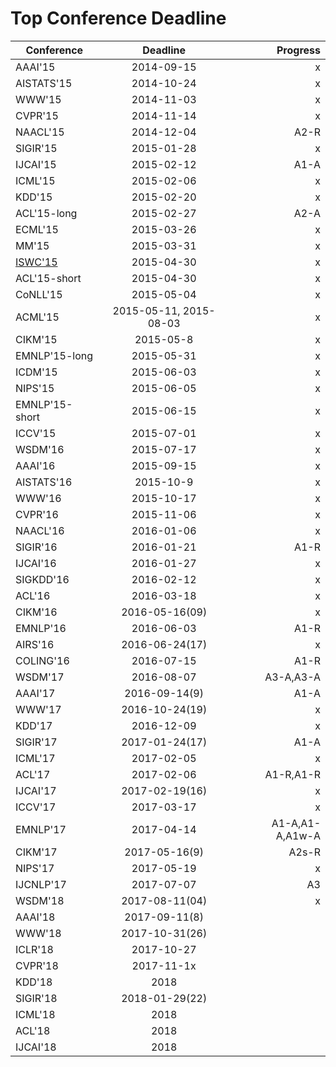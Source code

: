 Top Conference Deadline
=====
| Conference        | Deadline           | Progress  |
| ------------- |:-------------:| -----:|
|AAAI'15 | 2014-09-15 | x |
|AISTATS'15 | 2014-10-24 | x |
|WWW'15 | 2014-11-03 | x |
|CVPR'15 | 2014-11-14 | x |
|NAACL'15 | 2014-12-04 | A2-R|
|SIGIR'15 | 2015-01-28|x|
|IJCAI'15 | 2015-02-12|A1-A|
|ICML'15 | 2015-02-06|x|
|KDD'15 | 2015-02-20|x|
|ACL'15-long | 2015-02-27|A2-A|
|ECML'15 | 2015-03-26|x|
|MM'15 | 2015-03-31|x|
|[ISWC'15](http://iswc2015.semanticweb.org/)| 2015-04-30|x|
|ACL'15-short | 2015-04-30|x|
|CoNLL'15| 2015-05-04|x|
|ACML'15 | 2015-05-11, 2015-08-03|x|
|CIKM'15 | 2015-05-8|x|
|EMNLP'15-long | 2015-05-31 |x|
|ICDM'15| 2015-06-03|x|
|NIPS'15| 2015-06-05 |x|
|EMNLP'15-short | 2015-06-15 |x|
|ICCV'15 | 2015-07-01 |x|
|WSDM'16 | 2015-07-17 |x|
|AAAI'16 | 2015-09-15 |x|
|AISTATS'16 | 2015-10-9 |x|
|WWW'16 | 2015-10-17 |x|
|CVPR'16 | 2015-11-06 |x|
|NAACL'16 | 2016-01-06 |x|
|SIGIR'16 | 2016-01-21|A1-R|
|IJCAI'16 | 2016-01-27|x|
|SIGKDD'16 | 2016-02-12|x|
|ACL'16 | 2016-03-18|x|
|CIKM'16 | 2016-05-16(09)|x|
|EMNLP'16 | 2016-06-03|A1-R|
|AIRS'16 | 2016-06-24(17)|x|
|COLING'16 | 2016-07-15|A1-R|
|WSDM'17 | 2016-08-07|A3-A,A3-A|
|AAAI'17 | 2016-09-14(9)|A1-A|
|WWW'17 | 2016-10-24(19)|x|
|KDD'17 | 2016-12-09|x|
|SIGIR'17 | 2017-01-24(17)|A1-A|
|ICML'17 | 2017-02-05|x|
|ACL'17 | 2017-02-06|A1-R,A1-R|
|IJCAI'17 | 2017-02-19(16)|x|
|ICCV'17 | 2017-03-17|x|
|EMNLP'17 | 2017-04-14|A1-A,A1-A,A1w-A|
|CIKM'17 | 2017-05-16(9)|A2s-R|
|NIPS'17 | 2017-05-19|x|
|IJCNLP'17 | 2017-07-07|A3|
|WSDM'18 | 2017-08-11(04)|x|
|AAAI'18 | 2017-09-11(8)||
|WWW'18 | 2017-10-31(26)||
|ICLR'18 | 2017-10-27||
|CVPR'18 | 2017-11-1x||
|KDD'18 | 2018||
|SIGIR'18 | 2018-01-29(22)||
|ICML'18 | 2018||
|ACL'18 | 2018||
|IJCAI'18 | 2018||



